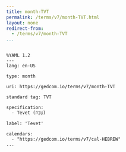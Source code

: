 ```yaml
---
title: month-TVT
permalink: /terms/v7/month-TVT.html
layout: none
redirect-from:
  - /terms/v7/month-TVT
...
```


```

%YAML 1.2
---
lang: en-US

type: month

uri: https://gedcom.io/terms/v7/month-TVT

standard tag: TVT

specification:
  - Tevet (טֵבֵת)

label: 'Tevet'

calendars:
  - "https://gedcom.io/terms/v7/cal-HEBREW"
...

```
